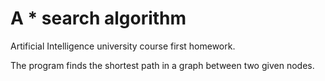 # A * search algorithm

Artificial Intelligence university course first homework.

The program finds the shortest path in a graph between two given nodes.
 
